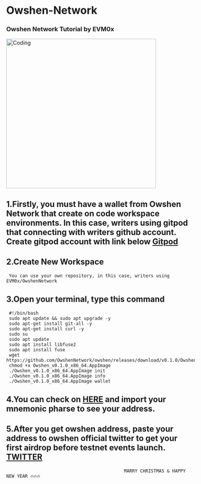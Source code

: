 # Owshen-Network
### Owshen Network Tutorial by EVM0x

<img align="center" alt="Coding" width="400" src="https://mir-s3-cdn-cf.behance.net/project_modules/hd/06f21a161921919.63cd7887d0a70.gif">

## 1.Firstly, you must have a wallet from Owshen Network that create on code workspace environments. In this case, writers using gitpod that connecting with writers github account. Create gitpod account with link below [Gitpod](https://www.gitpod.io/)


## 2.Create New Workspace 
     You can use your own repository, in this case, writers using EVM0x/OwshenNetwork


## 3.Open your terminal, type this command
     #!/bin/bash 
     sudo apt update && sudo apt upgrade -y
     sudo apt-get install git-all -y
     sudo apt-get install curl -y
     sudo su
     sudo apt update
     sudo apt install libfuse2
     sudo apt install fuse
     wget https://github.com/OwshenNetwork/owshen/releases/download/v0.1.0/Owshen_v0.1.0_x86_64.AppImage
     chmod +x Owshen_v0.1.0_x86_64.AppImage
     ./Owshen_v0.1.0_x86_64.AppImage init
     ./Owshen_v0.1.0_x86_64.AppImage info
     ./Owshen_v0.1.0_x86_64.AppImage wallet

## 4.You can check on [HERE](http://127.0.0.1:9000) and import your mnemonic pharse to see your address.


## 5.After you get owshen address, paste your address to owshen official twitter to get your first airdrop before testnet events launch. [TWITTER](https://twitter.com/OwshenNetwork/status/1739258666199449979?t=YC4moHVHaCZfC96-ahMWvw&s=19)


                                                MARRY CHRISTMAS & HAPPY NEW YEAR 🔥🔥🔥
